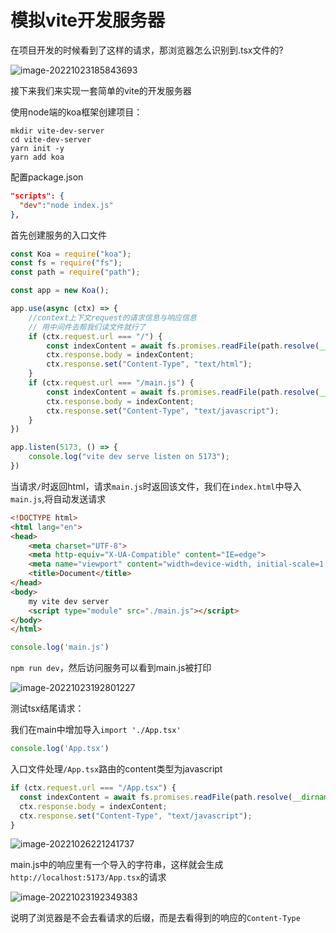 # 模拟vite开发服务器

在项目开发的时候看到了这样的请求，那浏览器怎么识别到.tsx文件的?

![image-20221023185843693](https://blog-guiyexing.oss-cn-qingdao.aliyuncs.com/blogImg/202210231858726.png!blog.guiyexing)

接下来我们来实现一套简单的vite的开发服务器

使用node端的koa框架创建项目：

```
mkdir vite-dev-server
cd vite-dev-server
yarn init -y
yarn add koa
```

配置package.json

```json title="package.json"
"scripts": {
  "dev":"node index.js"
},
```

首先创建服务的入口文件

```js title="index.js"
const Koa = require("koa");
const fs = require("fs");
const path = require("path");

const app = new Koa();

app.use(async (ctx) => {
    //context上下文request的请求信息与响应信息
    // 用中间件去帮我们读文件就行了
    if (ctx.request.url === "/") {
        const indexContent = await fs.promises.readFile(path.resolve(__dirname, "./index.html")); // 在服务端一般不会这么用
        ctx.response.body = indexContent;
        ctx.response.set("Content-Type", "text/html");
    }
    if (ctx.request.url === "/main.js") {
        const indexContent = await fs.promises.readFile(path.resolve(__dirname, "./main.js")); // 在服务端一般不会这么用
        ctx.response.body = indexContent;
        ctx.response.set("Content-Type", "text/javascript");
    }
})

app.listen(5173, () => {
    console.log("vite dev serve listen on 5173");
})
```

当请求`/`时返回html，请求`main.js`时返回该文件，我们在`index.html`中导入`main.js`,将自动发送请求

```html title="index.html"
<!DOCTYPE html>
<html lang="en">
<head>
    <meta charset="UTF-8">
    <meta http-equiv="X-UA-Compatible" content="IE=edge">
    <meta name="viewport" content="width=device-width, initial-scale=1.0">
    <title>Document</title>
</head>
<body>
    my vite dev server
    <script type="module" src="./main.js"></script>
</body>
</html>
```

```js title="main.js"
console.log('main.js')
```

`npm run dev`，然后访问服务可以看到main.js被打印

![image-20221023192801227](https://blog-guiyexing.oss-cn-qingdao.aliyuncs.com/blogImg/202210231928266.png!blog.guiyexing)

测试tsx结尾请求：

我们在main中增加导入`import './App.tsx'`

```js title="App.tsx"
console.log('App.tsx')
```

入口文件处理`/App.tsx`路由的content类型为javascript

```js title="index.js"
if (ctx.request.url === "/App.tsx") {
  const indexContent = await fs.promises.readFile(path.resolve(__dirname, "./App.tsx")); // 在服务端一般不会这么用
  ctx.response.body = indexContent;
  ctx.response.set("Content-Type", "text/javascript");
}
```

![image-20221026221241737](https://blog-guiyexing.oss-cn-qingdao.aliyuncs.com/blogImg/202210262212782.png!blog.guiyexing)

main.js中的响应里有一个导入的字符串，这样就会生成`http://localhost:5173/App.tsx`的请求

![image-20221023192349383](https://blog-guiyexing.oss-cn-qingdao.aliyuncs.com/blogImg/202210231923415.png!blog.guiyexing)

说明了浏览器是不会去看请求的后缀，而是去看得到的响应的`Content-Type`
